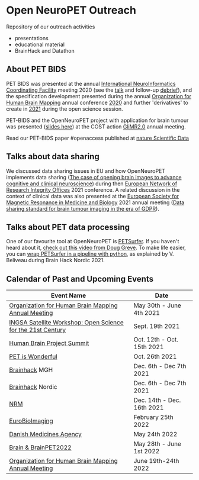 # Open NeuroPET Outreach

Repository of our outreach activities
- presentations
- educational material
- BrainHack and Datathon

## About PET BIDS

PET BIDS was presented at the annual [International NeuroInformatics Coordinating Facility](https://www.incf.org/about-incf) meeting 2020 (see the [talk](https://drive.google.com/file/d/1dl_crraH6LQ-LyrrWOPEg2Cx5M7fpdMR/view?usp=sharing) and follow-up [debrief](https://www.youtube.com/watch?v=S-S0bCYimq0)), and the specification development presented during the annual [Organization for Human Brain Mapping](https://www.humanbrainmapping.org/) annual conference [2020](https://www.youtube.com/watch?v=PaTeKKxKzrw) and further 'derivatives' to create in [2021](https://www.youtube.com/watch?v=2ThzGy40Iig) during the open science session.

PET-BIDS and the OpenNeuroPET project with application for brain tumour was presented ([slides here](https://doi.org/10.6084/m9.figshare.16652794.v1)) at the COST action [GliMR2.0](https://glimr.eu/) annual meeting.  

Read our PET-BIDS paper #openaccess published at [nature Scientific Data](https://www.nature.com/sdata/)

## Talks about data sharing

We discussed data sharing issues in EU and how OpenNeuroPET implements data sharing ([The case of opening brain images to advance cognitive and clinical neuroscience](https://doi.org/10.6084/m9.figshare.16652761.v1)) during then [European Network of Research Integrity Offices](http://www.enrio.eu/) 2021 conference. A related discussion in the context of clinical data was also presented at the [European Society for Magnetic Resonance in Medicine and Biology](https://www.esmrmb.org/congress/esmrmb-2021/) 2021 annual meeting ([Data sharing standard for brain tumour imaging in the era of GDPR](https://doi.org/10.6084/m9.figshare.16676521.v1)).

## Talks about PET data processing

One of our favourite tool at OpenNeuroPET is [PETSurfer](https://surfer.nmr.mgh.harvard.edu/fswiki/PetSurfer). If you haven't heard about it, [check out this video from Doug Greve](https://youtu.be/1-sgAct6_NY?t=1583). To make life easier, you can [wrap PETSurfer in a pipeline with python](https://youtu.be/m3pFVS13U3g), as explained by V. Beliveau during Brain Hack Nordic 2021.

## Calendar of Past and Upcoming Events

| Event Name | Date |
| ---------- | -------- |
| [Organization for Human Brain Mapping Annual Meeting](https://www.humanbrainmapping.org/)  | May 30th - June 4th 2021 |
| [INGSA Satellite Workshop: Open Science for the 21st Century](https://www.ingsa.org/ingsa2021/ingsa2021-unesco/) | Sept. 19th 2021 |
| [Human Brain Project Summit](https://www.humanbrainproject.eu/en/) | Oct. 12th - Oct. 15th 2021 |
| [PET is Wonderful](https://petiswonderful.org/) | Oct. 26th 2021 |
| [Brainhack](https://brainhack.org/) MGH | Dec. 6th - Dec 7th 2021 |
| [Brainhack](https://brainhack.org/) Nordic | Dec. 6th - Dec 7th 2021 |
| [NRM](https://www.nrm2021.org/) | Dec. 14th - Dec. 16th 2021 |
| [EuroBioImaging](https://www.eurobioimaging.eu/) | February 25th 2022 |
| [Danish Medicines Agency](dkma@dkma.dk) | May 24th 2022 |
| [Brain & BrainPET2022]([https://www.eurobioimaging.eu/](https://brain2022.scot/)) | May 28th - June 1st 2022 |
| [Organization for Human Brain Mapping Annual Meeting](https://www.humanbrainmapping.org/) | June 19th-24th 2022 |
